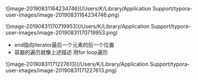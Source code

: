 







![image-20190831164234746](/Users/K/Library/Application Support/typora-user-images/image-20190831164234746.png)





![image-20190831170719953](/Users/K/Library/Application Support/typora-user-images/image-20190831170719953.png)

* end指向iterator最后一个元素的后一个位置
* 容器的遍历就像上述描述 用for loop遍历

![image-20190831171227613](/Users/K/Library/Application Support/typora-user-images/image-20190831171227613.png)